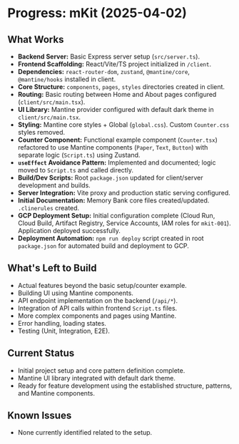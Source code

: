 # Progress: mKit (2025-04-02)

## What Works

-   **Backend Server:** Basic Express server setup (`src/server.ts`).
-   **Frontend Scaffolding:** React/Vite/TS project initialized in `/client`.
-   **Dependencies:** `react-router-dom`, `zustand`, `@mantine/core`, `@mantine/hooks` installed in client.
-   **Core Structure:** `components`, `pages`, `styles` directories created in client.
-   **Routing:** Basic routing between Home and About pages configured (`client/src/main.tsx`).
-   **UI Library:** Mantine provider configured with default dark theme in `client/src/main.tsx`.
-   **Styling:** Mantine core styles + Global (`global.css`). Custom `Counter.css` styles removed.
-   **Counter Component:** Functional example component (`Counter.tsx`) refactored to use Mantine components (`Paper`, `Text`, `Button`) with separate logic (`Script.ts`) using Zustand.
-   **`useEffect` Avoidance Pattern:** Implemented and documented; logic moved to `Script.ts` and called directly.
-   **Build/Dev Scripts:** Root `package.json` updated for client/server development and builds.
-   **Server Integration:** Vite proxy and production static serving configured.
-   **Initial Documentation:** Memory Bank core files created/updated. `.clinerules` created.
-   **GCP Deployment Setup:** Initial configuration complete (Cloud Run, Cloud Build, Artifact Registry, Service Accounts, IAM roles for `mkit-001`). Application deployed successfully.
-   **Deployment Automation:** `npm run deploy` script created in root `package.json` for automated build and deployment to GCP.

## What's Left to Build

-   Actual features beyond the basic setup/counter example.
-   Building UI using Mantine components.
-   API endpoint implementation on the backend (`/api/*`).
-   Integration of API calls within frontend `Script.ts` files.
-   More complex components and pages using Mantine.
-   Error handling, loading states.
-   Testing (Unit, Integration, E2E).

## Current Status

-   Initial project setup and core pattern definition complete.
-   Mantine UI library integrated with default dark theme.
-   Ready for feature development using the established structure, patterns, and Mantine components.

## Known Issues

-   None currently identified related to the setup.
